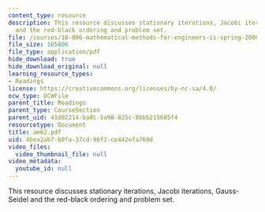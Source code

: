 ```yaml
---
content_type: resource
description: This resource discusses stationary iterations, Jacobi iterations, Gauss-Seidel
  and the red-black ordering and problem set.
file: /courses/18-086-mathematical-methods-for-engineers-ii-spring-2006/4bea2ab7b0fa37cd96f2ce442efa769d_am62.pdf
file_size: 165806
file_type: application/pdf
hide_download: true
hide_download_original: null
learning_resource_types:
- Readings
license: https://creativecommons.org/licenses/by-nc-sa/4.0/
ocw_type: OCWFile
parent_title: Readings
parent_type: CourseSection
parent_uid: 41d02214-ba8c-5a98-825c-8bbb215605f4
resourcetype: Document
title: am62.pdf
uid: 4bea2ab7-b0fa-37cd-96f2-ce442efa769d
video_files:
  video_thumbnail_file: null
video_metadata:
  youtube_id: null
---
```

This resource discusses stationary iterations, Jacobi iterations, Gauss-Seidel and the red-black ordering and problem set.